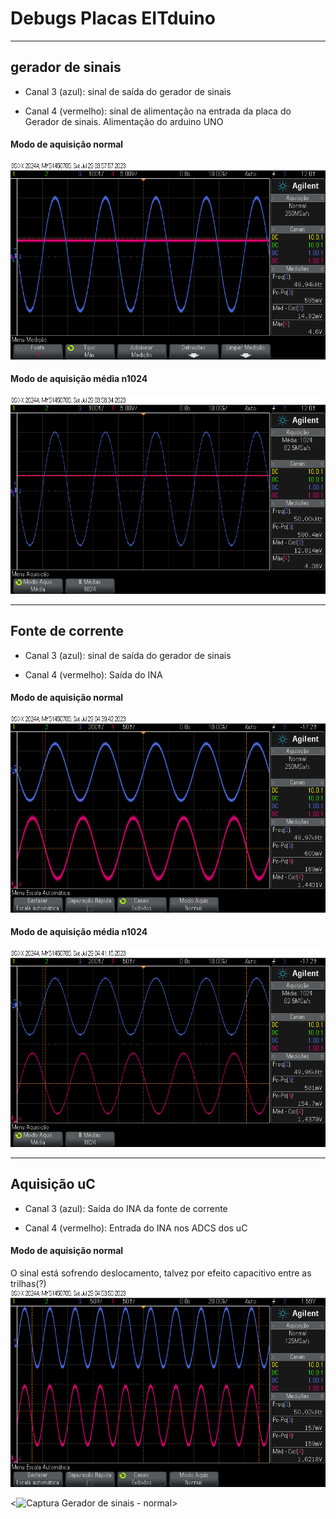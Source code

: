 # Debugs Placas EITduino

-----------------------------------------------------------------------------------------------------------------------------------------------

## gerador de sinais

- Canal 3 (azul): sinal de saída do gerador de sinais
 
- Canal 4 (vermelho): sinal de alimentação na entrada da placa do Gerador de sinais. Alimentação do arduino UNO

#### Modo de aquisição normal

![Captura Gerador de sinais - normal](https://github.com/Pinheirogustavo/PCB_projects/blob/main/KiCadProjects/Debugs/capturas%20osciloscopio/Gerador_normal.png)

#### Modo de aquisição média n1024

![Captura Gerador de sinais - media](https://github.com/Pinheirogustavo/PCB_projects/blob/main/KiCadProjects/Debugs/capturas%20osciloscopio/Gerador_media.png)

-----------------------------------------------------------------------------------------------------------------------------------------------

## Fonte de corrente

- Canal 3 (azul): sinal de saída do gerador de sinais
 
- Canal 4 (vermelho): Saída do INA

#### Modo de aquisição normal

![Captura fonte de corrente - normal](https://github.com/Pinheirogustavo/PCB_projects/blob/main/KiCadProjects/Debugs/capturas%20osciloscopio/Fonte_corrente_normal.png)

#### Modo de aquisição média n1024

![Captura fonte de corrente - media](https://github.com/Pinheirogustavo/PCB_projects/blob/main/KiCadProjects/Debugs/capturas%20osciloscopio/Fonte_corrente_media.png)

-----------------------------------------------------------------------------------------------------------------------------------------------

## Aquisição uC

- Canal 3 (azul): Saída do INA da fonte de corrente
 
- Canal 4 (vermelho): Entrada do INA nos ADCS dos uC

#### Modo de aquisição normal

O sinal está sofrendo deslocamento, talvez por efeito capacitivo entre as trilhas(?)
![Captura placa de aquisicao - sinal do INA - normal](https://github.com/Pinheirogustavo/PCB_projects/blob/main/KiCadProjects/Debugs/capturas%20osciloscopio/Placa_aquisicao_INA.png)


<![Captura Gerador de sinais - normal](link)>


